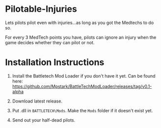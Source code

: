 # Pilotable-Injuries
Lets pilots pilot even with injuries...as long as you got the Medtechs to do so.

For every 3 MedTech points you have, pilots can ignore an injury when the game decides whether they can pilot or not.

# Installation Instructions

1. Install the Battletech Mod Loader if you don't have it yet. Can be found here: https://github.com/Mpstark/BattleTechModLoader/releases/tag/v0.1-alpha

2. Download latest release.

3. Put .dll in `BATTLETECH\Mods`. Make the `Mods` folder if it doesn't exist yet.

4. Send out your half-dead pilots.
